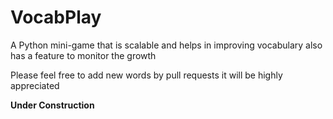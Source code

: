 # VocabPlay
A Python mini-game that is scalable and helps in improving vocabulary also has a feature to monitor the growth  

Please feel free to add new words by pull requests it will be highly appreciated

**Under Construction**

